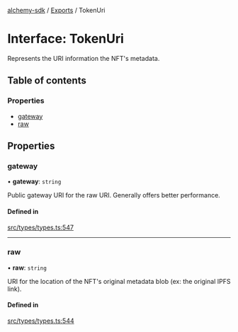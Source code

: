 [alchemy-sdk](../README.md) / [Exports](../modules.md) / TokenUri

# Interface: TokenUri

Represents the URI information the NFT's metadata.

## Table of contents

### Properties

- [gateway](TokenUri.md#gateway)
- [raw](TokenUri.md#raw)

## Properties

### gateway

• **gateway**: `string`

Public gateway URI for the raw URI. Generally offers better performance.

#### Defined in

[src/types/types.ts:547](https://github.com/alchemyplatform/alchemy-sdk-js/blob/ee5b9ee/src/types/types.ts#L547)

___

### raw

• **raw**: `string`

URI for the location of the NFT's original metadata blob (ex: the original
IPFS link).

#### Defined in

[src/types/types.ts:544](https://github.com/alchemyplatform/alchemy-sdk-js/blob/ee5b9ee/src/types/types.ts#L544)
